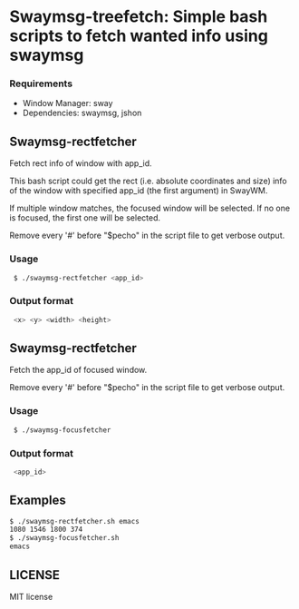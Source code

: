 # Swaymsg-treefetch: Simple bash scripts to fetch wanted info using swaymsg

### Requirements
- Window Manager: sway
- Dependencies: swaymsg, jshon

## Swaymsg-rectfetcher

Fetch rect info of window with app_id.

This bash script could get the rect (i.e. absolute coordinates and size) info of the window with specified app_id (the first argument) in SwayWM.

 If multiple window matches, the focused window will be selected. 
 If no one is focused, the first one will be selected.

 Remove every '#' before "$pecho" in the script file to get verbose output.

### Usage
```bash
 $ ./swaymsg-rectfetcher <app_id>
```

### Output format
```bash
 <x> <y> <width> <height>
```

## Swaymsg-rectfetcher

Fetch the app_id of focused window.

Remove every '#' before "$pecho" in the script file to get verbose output.

### Usage
```bash
 $ ./swaymsg-focusfetcher
```

### Output format
```bash
 <app_id>
```

## Examples
```bash
$ ./swaymsg-rectfetcher.sh emacs
1080 1546 1800 374
$ ./swaymsg-focusfetcher.sh
emacs
```
## LICENSE
MIT license
